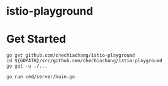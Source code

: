 istio-playground
===

# Get Started

```
go get github.com/chechiachang/istio-playground
cd ${GOPATH}/src/github.com/chechiachang/istio-playground
go get -u ./...

go run cmd/server/main.go
```
